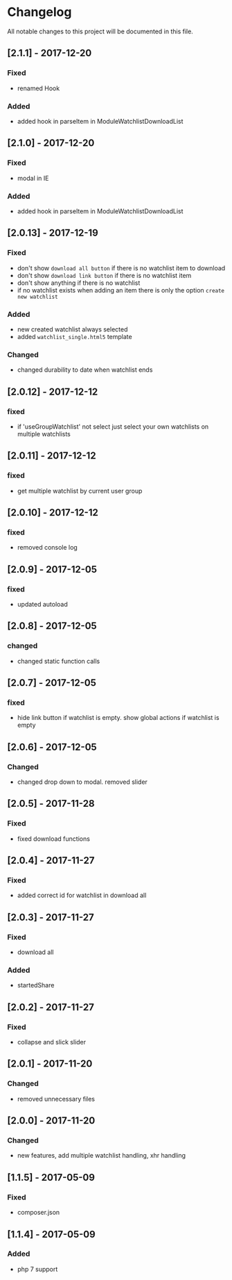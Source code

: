 # Changelog
All notable changes to this project will be documented in this file.

## [2.1.1] - 2017-12-20

### Fixed
- renamed Hook

### Added
- added hook in parseItem in ModuleWatchlistDownloadList

## [2.1.0] - 2017-12-20

### Fixed
- modal in IE

### Added
- added hook in parseItem in ModuleWatchlistDownloadList

## [2.0.13] - 2017-12-19

### Fixed
- don't show `download all button` if there is no watchlist item to download
- don't show `download link button` if there is no watchlist item
- don't show anything if there is no watchlist
- if no watchlist exists when adding an item there is only the option `create new watchlist`

### Added
- new created watchlist always selected
- added `watchlist_single.html5` template

### Changed
- changed durability to date when watchlist ends

## [2.0.12] - 2017-12-12

### fixed
- if 'useGroupWatchlist' not select just select your own watchlists on multiple watchlists

## [2.0.11] - 2017-12-12

### fixed
- get multiple watchlist by current user group

## [2.0.10] - 2017-12-12

### fixed
- removed console log

## [2.0.9] - 2017-12-05

### fixed
- updated autoload 

## [2.0.8] - 2017-12-05

### changed
- changed static function calls

## [2.0.7] - 2017-12-05

### fixed
- hide link button if watchlist is empty. show global actions if watchlist is empty

## [2.0.6] - 2017-12-05

### Changed
- changed drop down to modal. removed slider

## [2.0.5] - 2017-11-28

### Fixed
- fixed download functions 

## [2.0.4] - 2017-11-27

### Fixed
- added correct id for watchlist in download all 

## [2.0.3] - 2017-11-27

### Fixed
- download all

### Added
- startedShare

## [2.0.2] - 2017-11-27

### Fixed
- collapse and slick slider

## [2.0.1] - 2017-11-20

### Changed
- removed unnecessary files

## [2.0.0] - 2017-11-20

### Changed
- new features, add multiple watchlist handling, xhr handling

## [1.1.5] - 2017-05-09

### Fixed
- composer.json

## [1.1.4] - 2017-05-09

### Added
- php 7 support
